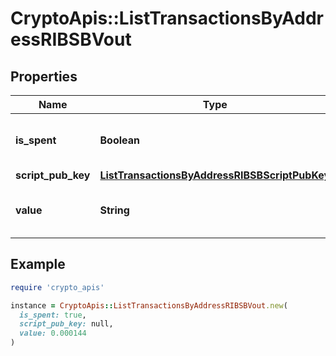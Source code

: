 # CryptoApis::ListTransactionsByAddressRIBSBVout

## Properties

| Name | Type | Description | Notes |
| ---- | ---- | ----------- | ----- |
| **is_spent** | **Boolean** | Defines whether the output is spent or not. |  |
| **script_pub_key** | [**ListTransactionsByAddressRIBSBScriptPubKey**](ListTransactionsByAddressRIBSBScriptPubKey.md) |  |  |
| **value** | **String** | Represents the sent/received amount. |  |

## Example

```ruby
require 'crypto_apis'

instance = CryptoApis::ListTransactionsByAddressRIBSBVout.new(
  is_spent: true,
  script_pub_key: null,
  value: 0.000144
)
```

